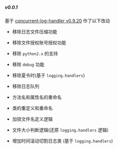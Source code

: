 

##### v0.0.1

基于 [concurrent-log-handler v0.9.20](https://github.com/Preston-Landers/concurrent-log-handler) 作了以下改动

- 移除日志文件压缩功能
- 移除文件授权账号授权功能
- 移除 `python2.x` 的支持
- 移除 `debug` 功能
- 移除夏令时(基于 `logging.handlers`)
- 移除日志队列


- 方法名和属性名的重命名
- 类的重定义和重命名
- 加锁文件名定义逻辑
- 文件大小判断逻辑(还原 `logging.handlers` 逻辑)


- 增加时间滚动切割日志类 (基于 `logging.handlers`)

